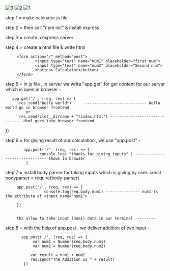 
![3](https://github.com/abhishekv1000/Addition-Calculator-using-Simple-Express-Server/assets/114013340/e52b0dfb-9545-4188-925a-a363335de8bf)
![2](https://github.com/abhishekv1000/Addition-Calculator-using-Simple-Express-Server/assets/114013340/c9e21c26-d21b-4dde-81ae-244952e6b603)
![1](https://github.com/abhishekv1000/Addition-Calculator-using-Simple-Express-Server/assets/114013340/28c49243-29a8-48c2-b701-39f155f37b30)


step 1 = make calcuator js file 

step 2 = then call "npm init" & install express

step 3 = create a express server.

step 4 = create a html file  & write html
          
         <form action="/" method="post">
                 <input type="text" name="num1" placeholder="first num">
                 <input type="text" name="num2" placeholder="Second num">
                 <button> Calculator</button>
         </form>

step 5 = in js file , in server we write "app.get" for get content for our server which is open in browser -

       app.get('/', (req, res) => {
          res.send("hello world")      --------------------------- Hello world go in browser frontend 
             or 
          res.sendFile(__dirname + "/index.html") ------------------------------- Html goes into browser frontend
})

step 6 = for giving result of our calculation , we use "app.post" -
        
            app.post('/', (req, res) => {
                   console.log( "thanks for giving inputs" ) ------------------------------- shows in browser
             }

step 7 = install body parser for taking inputs which is giving by user.
         const bodyparser = require(body-parser)
         
         app.post('/', (req, res) => {
                     console.log(req.body.num1) --------------- num1 is the attribute of <input name="num1">  
  
         })

 
         ths allow to take input (num1) data in our terminal ---------
 
step 8 = with the help of app.post , we deliver addition of two input -
        
           app.post('/', (req, res) => {
                var num1 = Number(req.body.num1)
                var num2 = Number(req.body.num2)
  
               var result = num1 + num2
               res.send("The Addition Is " + result)
            }) 
